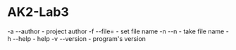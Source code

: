 # AK2-Lab3

-a --author                       - project author
-f<filename> --file=<filename>    - set file name
-n --n                            - take file name
-h --help                         - help
-v --version                      - program's version
